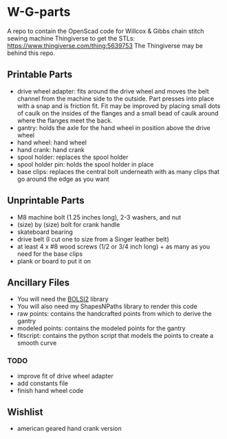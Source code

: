 # W-G-parts
A repo to contain the OpenScad code for Willcox & Gibbs chain stitch sewing machine
Thingiverse to get the STLs: https://www.thingiverse.com/thing:5639753
The Thingiverse may be behind this repo.

## Printable Parts
- drive wheel adapter: fits around the drive wheel and moves the belt channel from the machine side to the outside. Part presses into place with a snap and is friction fit. Fit may be improved by placing small dots of caulk on the insides of the flanges and a small bead of caulk around where the flanges meet the back.
- gantry: holds the axle for the hand wheel in position above the drive wheel
- hand wheel: hand wheel
- hand crank: hand crank
- spool holder: replaces the spool holder
- spool holder pin: holds the spool holder in place
- base clips: replaces the central bolt underneath with as many clips that go around the edge as you want

## Unprintable Parts
- M8 machine bolt (1.25 inches long), 2-3 washers, and nut
- (size) by (size) bolt for crank handle
- skateboard bearing
- drive belt (I cut one to size from a Singer leather belt)
- at least 4 x #8 wood screws (1/2 or 3/4 inch long) + as many as you need for the base clips
- plank or board to put it on

## Ancillary Files
- You will need the [BOLSI2](https://github.com/revarbat/BOSL2/) library
- You will also need my ShapesNPaths library to render this code
- raw points: contains the handcrafted points from which to derive the gantry
- modeled points: contains the modeled points for the gantry
- fitscript: contains the python script that models the points to create a smooth curve

### TODO
- improve fit of drive wheel adapter
- add constants file
- finish hand wheel code

## Wishlist
- american geared hand crank version
